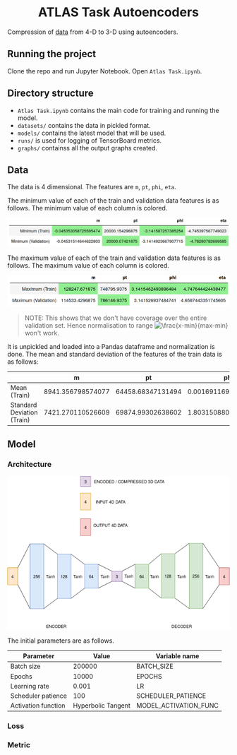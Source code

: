 <h1 align="center">ATLAS Task Autoencoders</h1>

Compression of [data](https://github.com/alti-tude/atlas_task/tree/master/datasets) from 4-D to 3-D using autoencoders. 

## Running the project

Clone the repo and run Jupyter Notebook. Open `Atlas Task.ipynb`.

## Directory structure

* `Atlas Task.ipynb` contains the main code for training and running the model.
* `datasets/` contains the data in pickled format.
* `models/` contains the latest model that will be used.
* `runs/` is used for logging of TensorBoard metrics.
* `graphs/` containss all the output graphs created.


## Data

The data is 4 dimensional. The features are `m`, `pt`, `phi`, `eta`.

The minimum value of each of the train and validation data features is as follows. The minimum value of each column is colored.

![minimums](assets/minimum.png)

The maximum value of each of the train and validation data features is as follows. The maximum value of each column is colored.

![maximums](assets/maximum.png)

>NOTE: This shows that we don't have coverage over the entire validation set. Hence normalisation to range 
![\frac{x-min}{max-min}](https://render.githubusercontent.com/render/math?math=%5Cfrac%7Bx-min%7D%7Bmax-min%7D)
won't work.

It is unpickled and loaded into a Pandas dataframe and normalization is done. The mean and standard deviation of the features of the train data is as follows:

<table>
<thead>
<tr>
  <th></th>
  <th>m</th>
  <th>pt</th>
  <th>phi</th>
  <th>eta</th>
</tr>
</thead>
<tbody>
<tr>
  <td>Mean (Train)</td>
  <td>8941.356798574077</td>
  <td>64458.68347131494</td>
  <td>0.0016911698064246217</td>
  <td>0.043500007558950136</td>
</tr>
<tr>
  <td>Standard Deviation (Train)</td>
  <td>7421.270110526609</td>
  <td>69874.99302638602</td>
  <td>1.8031508801540208</td>
  <td>1.4484389818869485</td>
</tr>
</tbody>
</table>

## Model

### Architecture

![Architecture](assets/Architecture%20diagram.png)


The initial parameters are as follows.

<table>
<thead>
<tr>
	<th>Parameter</th>
	<th>Value</th>
	<th>Variable name</th>
</tr>
</thead>
<tbody>
<tr>
	<td>Batch size</td>
	<td>200000</td>
	<td>BATCH_SIZE</td>
</tr>
<tr>
	<td>Epochs</td>
	<td>10000</td>
	<td>EPOCHS</td>
</tr>
<tr>
	<td>Learning rate</td>
	<td>0.001</td>
	<td>LR</td>
</tr>
<tr>
	<td>Scheduler patience</td>
	<td>100</td>
	<td>SCHEDULER_PATIENCE</td>
</tr>
<tr>
	<td>Activation function</td>
	<td>Hyperbolic Tangent</td>
	<td>MODEL_ACTIVATION_FUNC</td>
</tr>
</tbody>
</table>



### Loss

### Metric

